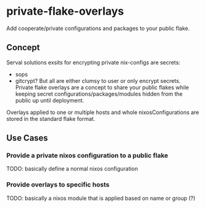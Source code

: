 # private-flake-overlays
Add cooperate/private configurations and packages to your public flake.

## Concept
Serval solutions exsits for encrypting private nix-configs are secrets:
- sops
- gitcrypt?
But all are either clumsy to user or only encrypt secrets.
Private flake overlays are a concept to share your public flakes while keeping secret configurations/packages/modules hidden from the public up until deployment.

Overlays applied to one or multiple hosts and whole nixosConfigurations are stored in the standard flake format.

## Use Cases

### Provide a private nixos configuration to a public flake

TODO: basically define a normal nixos configuration

### Provide overlays to specific hosts

TODO: basically a nixos module that is applied based on name or group (?)
